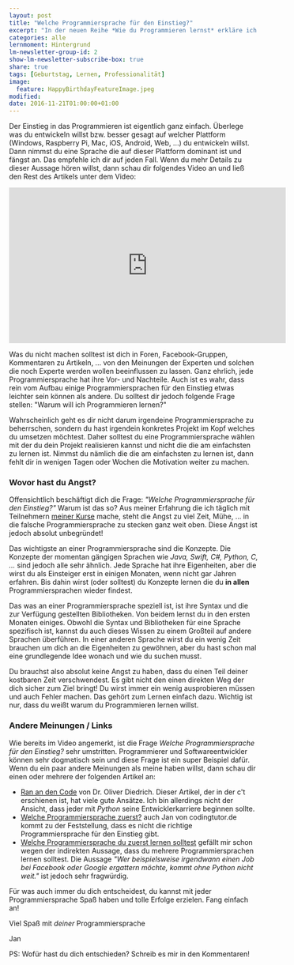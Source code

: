 ```yaml
---
layout: post
title: "Welche Programmiersprache für den Einstieg?"
excerpt: "In der neuen Reihe *Wie du Programmieren lernst* erkläre ich dir, dass die Programmiersprache unwichtig ist!"
categories: alle
lernmoment: Hintergrund
lm-newsletter-group-id: 2
show-lm-newsletter-subscribe-box: true
share: true
tags: [Geburtstag, Lernen, Professionalität]
image:
  feature: HappyBirthdayFeatureImage.jpeg
modified:
date: 2016-11-21T01:00:00+01:00
---
```


Der Einstieg in das Programmieren ist eigentlich ganz einfach. Überlege was du entwickeln willst bzw. besser gesagt auf welcher Plattform (Windows, Raspberry Pi, Mac, iOS, Android, Web, ...) du entwickeln willst. Dann nimmst du eine Sprache die auf dieser Plattform dominant ist und fängst an. Das empfehle ich dir auf jeden Fall. Wenn du mehr Details zu dieser Aussage hören willst, dann schau dir folgendes Video an und ließ den Rest des Artikels unter dem Video:

<iframe width="560" height="315" src="https://www.youtube-nocookie.com/embed/crP-uQc7fJA" frameborder="0" allow="encrypted-media" allowfullscreen></iframe>

Was du nicht machen solltest ist dich in Foren, Facebook-Gruppen, Kommentaren zu Artikeln, ... von den Meinungen der Experten und solchen die noch Experte werden wollen beeinflussen zu lassen. Ganz ehrlich, jede Programmiersprache hat ihre Vor- und Nachteile. Auch ist es wahr, dass rein vom Aufbau einige Programmiersprachen für den Einstieg etwas leichter sein können als andere. Du solltest dir jedoch folgende Frage stellen: "Warum will ich Programmieren lernen?"

Wahrscheinlich geht es dir nicht darum irgendeine Programmiersprache zu beherrschen, sondern du hast irgendein konkretes Projekt im Kopf welches du umsetzen möchtest. Daher solltest du eine Programmiersprache wählen mit der du dein Projekt realisieren kannst und nicht die die am einfachsten zu lernen ist. Nimmst du nämlich die die am einfachsten zu lernen ist, dann fehlt dir in wenigen Tagen oder Wochen die Motivation weiter zu machen.

### Wovor hast du Angst?

Offensichtlich beschäftigt dich die Frage: *"Welche Programmiersprache für den Einstieg?"* Warum ist das so? Aus meiner Erfahrung die ich täglich mit Teilnehmern [meiner Kurse](/einstieg-csharp/) mache, steht die Angst zu viel Zeit, Mühe, ... in die falsche Programmiersprache zu stecken ganz weit oben. Diese Angst ist jedoch absolut unbegründet!

Das wichtigste an einer Programmiersprache sind die Konzepte. Die Konzepte der momentan gängigen Sprachen wie *Java, Swift, C#, Python, C, ...* sind jedoch alle sehr ähnlich. Jede Sprache hat ihre Eigenheiten, aber die wirst du als Einsteiger erst in einigen Monaten, wenn nicht gar Jahren erfahren. Bis dahin wirst (oder solltest) du Konzepte lernen die du **in allen** Programmiersprachen wieder findest.

Das was an einer Programmiersprache speziell ist, ist ihre Syntax und die zur Verfügung gestellten Bibliotheken. Von beidem lernst du in den ersten Monaten einiges. Obwohl die Syntax und Bibliotheken für eine Sprache spezifisch ist, kannst du auch dieses Wissen zu einem Großteil auf andere Sprachen überführen. In einer anderen Sprache wirst du ein wenig Zeit brauchen um dich an die Eigenheiten zu gewöhnen, aber du hast schon mal eine grundlegende Idee wonach und wie du suchen musst.

Du brauchst also absolut keine Angst zu haben, dass du einen Teil deiner kostbaren Zeit verschwendest. Es gibt nicht den einen direkten Weg der dich sicher zum Ziel bringt! Du wirst immer ein wenig ausprobieren müssen und auch Fehler machen. Das gehört zum Lernen einfach dazu. Wichtig ist nur, dass du weißt warum du Programmieren lernen willst. 

### Andere Meinungen / Links

Wie bereits im Video angemerkt, ist die Frage *Welche Programmiersprache für den Einstieg?* sehr umstritten. Programmierer und Softwareentwickler können sehr dogmatisch sein und diese Frage ist ein super Beispiel dafür. Wenn du ein paar andere Meinungen als meine haben willst, dann schau dir einen oder mehrere der folgenden Artikel an:

 - [Ran an den Code](http://www.heise.de/ct/ausgabe/2015-18-Die-passende-Programmiersprache-finden-2767703.html) von Dr. Oliver Diedrich. Dieser Artikel, der in der c't erschienen ist, hat viele gute Ansätze. Ich bin allerdings nicht der Ansicht, dass jeder mit *Python* seine Entwicklerkarriere beginnen sollte.
 - [Welche Programmiersprache zuerst?](https://codingtutor.de/programmieren-lernen/welche-programmiersprache-zuerst-lernen-2/) auch Jan von codingtutor.de kommt zu der Feststellung, dass es nicht die richtige Programmiersprache für den Einstieg gibt.
 - [Welche Programmiersprache du zuerst lernen solltest](http://t3n.de/news/programmiersprache-lernen-711022/) gefällt mir schon wegen der indirekten Aussage, dass du mehrere Programmiersprachen lernen solltest. Die Aussage *"Wer beispielsweise irgendwann einen Job bei Facebook oder Google ergattern möchte, kommt ohne Python nicht weit."* ist jedoch sehr fragwürdig.

Für was auch immer du dich entscheidest, du kannst mit jeder Programmiersprache Spaß haben und tolle Erfolge erzielen. Fang einfach an!

Viel Spaß mit *deiner* Programmiersprache

Jan

PS: Wofür hast du dich entschieden? Schreib es mir in den Kommentaren!
